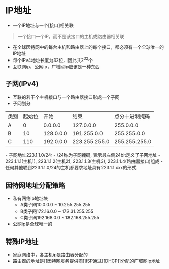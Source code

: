 # IP地址

- 一个IP地址与一个[接口]相关联

> 一个接口一个IP，而不是该接口的主机或路由器相关联

- 在全球因特网中的每台主机和路由器上的每个接口，都必须有一个全球唯一的IP地址
- 每个IPv4地址长度为32位，因此共$2^{32}$个 
- 互联网ip，公网ip，广域网ip应该是一种东西

## 子网(IPv4)

- 互联的若干个主机接口与一个路由器接口形成一个子网
- 子网划分
<table>
    <tr>
        <td>类别</td>
        <td>起始位</td>
        <td>开始</td>
        <td>结束</td>
        <td>点分十进制掩码</td>
    </tr>
    <tr>
        <td>A</td>
        <td>0</td>
        <td>0.0.0.0</td>
        <td>127.0.0.0</td>
        <td>255.0.0.0</td>
    </tr>
    <tr>
        <td>B</td>
        <td>10</td>
        <td>128.0.0.0</td>
        <td>191.255.0.0</td>
        <td>255.255.0.0</td>
    </tr>
    <tr>
        <td>C</td>
        <td>110</td>
        <td>192.0.0.0</td>
        <td>223.255.255.0</td>
        <td>255.255.255.0</td>
    </tr>
</table>
- 子网地址223.1.1.0/24:
  - /24称为子网掩码, 表示最左侧24bit定义了子网地址 
  - 223.1.1.1(主机1), 223.1.1.2(主机2), 223.1.1.3(主机3), 223.1.1.4(路由器接口)组成
  - 任何其他联到223.1.1.0/24的主机都要求地址具有223.1.1.xxx的形式
  
## 因特网地址分配策略

- 私有网络ip地址块
  - A类子网10.0.0.0 ~ 10.255.255.255
  - B类子网172.16.0.0 ~ 172.31.255.255
  - C类子网192.168.0.0 ~ 182.168.255.255
- 公网ip是全球唯一的

## 特殊IP地址

- 家庭网络中，各主机ip是路由器分配的
- 路由器的地址是[[因特网服务提供商]]ISP通过[[DHCP]]分配的广域网ip地址
